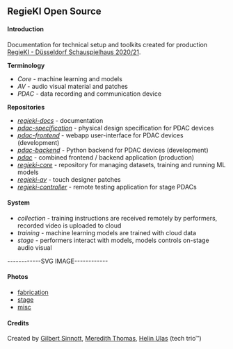 ## RegieKI Open Source

#### Introduction

Documentation for technical setup and toolkits created for production [RegieKI - Düsseldorf Schauspielhaus 2020/21](https://www.dhaus.de/programm/a-z/regie-k-i/).

**Terminology**

* *Core* - machine learning and models
* *AV* - audio visual material and patches
* *PDAC* - data recording and communication device

**Repositories**

* *[regieki-docs](https://github.com/regieki/regieki-docs)* - documentation 
* *[pdac-specification](https://github.com/regieki/pdac-specification)* - physical design specification for PDAC devices
* *[pdac-frontend](https://github.com/regieki/pdac-frontend)* - webapp user-interface for PDAC devices (development)
* *[pdac-backend](https://github.com/regieki/pdac-backend)* - Python backend for PDAC devices (development)
* *[pdac](https://github.com/regieki/pdac)* - combined frontend / backend application (production)
* *[regieki-core](https://github.com/regieki/regieki-core)* - repository for managing datasets, training and running ML models
* *[regieki-av](https://github.com/regieki/regieki-av)* - touch designer patches
* *[regieki-controller](https://github.com/regieki/regieki-controller)* - remote testing application for stage PDACs

#### System

* *collection* - training instructions are received remotely by performers, recorded video is uploaded to cloud
* *training* - machine learning models are trained with cloud data
* *stage* - performers interact with models, models controls on-stage audio visual

------------SVG IMAGE------------

#### Photos

* [fabrication]()
* [stage]()
* [misc]()


#### Credits

Created by [Gilbert Sinnott](), [Meredith Thomas](), [Helin Ulas]() (tech trio™)
